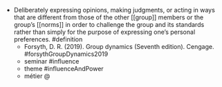 - Deliberately expressing opinions, making judgments, or acting in ways that are different from those of the other [[group]] members or the group’s [[norms]] in order to challenge the group and its standards rather than simply for the purpose of expressing one’s personal preferences. #definition
	- Forsyth, D. R. (2019). Group dynamics (Seventh edition). Cengage. #forsythGroupDynamics2019
	- seminar #influence
	- theme #influenceAndPower
	- métier @